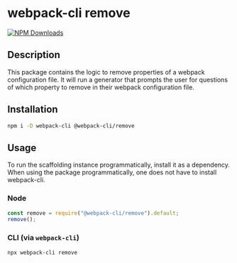 # webpack-cli remove

[![NPM Downloads][downloads]][downloads-url]

## Description

This package contains the logic to remove properties of a webpack configuration file. It will run a generator that prompts the user for questions of which property to remove in their webpack configuration file.

## Installation

```bash
npm i -D webpack-cli @webpack-cli/remove
```

## Usage

To run the scaffolding instance programmatically, install it as a dependency. When using the package programmatically, one does not have to install webpack-cli.

### Node

```js
const remove = require("@webpack-cli/remove").default;
remove();
```

### CLI (via `webpack-cli`)

```bash
npx webpack-cli remove
```

[downloads]: https://img.shields.io/npm/dm/@webpack-cli/remove.svg
[downloads-url]: https://www.npmjs.com/package/@webpack-cli/remove
